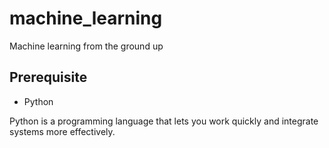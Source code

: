 # machine_learning
Machine learning from the ground up

## Prerequisite

* Python

Python is a programming language that lets you work quickly and integrate systems more effectively.
